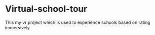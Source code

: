 # Virtual-school-tour
This my vr project which is used to experience schools based on rating immersively.
